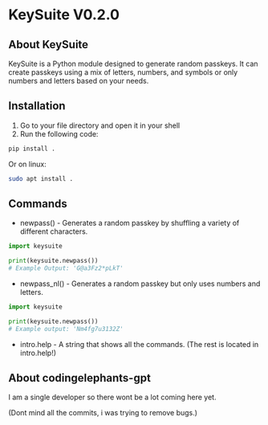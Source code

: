 # KeySuite V0.2.0
## About KeySuite
KeySuite is a Python module designed to generate random passkeys.
It can create passkeys using a mix of letters, numbers, and symbols or only numbers and letters based on your needs.

## Installation
1. Go to your file directory and open it in your shell
2. Run the following code:
```bash
pip install .
```
   Or on linux:
```bash
sudo apt install .
```
## Commands
- newpass() - Generates a random passkey by shuffling a variety of different characters.
```python
import keysuite

print(keysuite.newpass())
# Example Output: 'G@a3Fz2*pLkT'
```
- newpass_nl() - Generates a random passkey but only uses numbers and letters.
```python
import keysuite

print(keysuite.newpass())
# Example output: 'Nm4fg7u3132Z'
```
- intro.help - A string that shows all the commands.
(The rest is located in intro.help!)


## About codingelephants-gpt
I am a single developer so there wont be a lot coming here yet.

(Dont mind all the commits, i was trying to remove bugs.)
